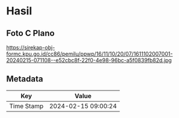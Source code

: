 # Hasil

## Foto C Plano

https://sirekap-obj-formc.kpu.go.id/cc86/pemilu/ppwp/16/11/10/20/07/1611102007001-20240215-071108--e52cbc8f-22f0-4e98-96bc-a5f0839fb82d.jpg


## Metadata

| Key        | Value               |
| ---------- | ------------------- |
| Time Stamp | 2024-02-15 09:00:24 |



